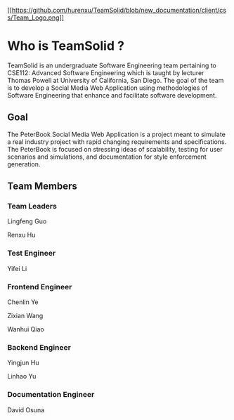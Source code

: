 [[https://github.com/hurenxu/TeamSolid/blob/new_documentation/client/css/Team_Logo.png]]

# Who is TeamSolid ? 

TeamSolid is an undergraduate Software Engineering team pertaining to CSE112: Advanced Software Engineering which is taught by lecturer Thomas Powell at University of California, San Diego. The goal of the team is to develop a Social Media Web Application using methodologies of Software Engineering that enhance and facilitate software development.

## Goal 

The PeterBook Social Media Web Application is a project meant to simulate a real industry project with rapid changing requirements and specifications. The PeterBook is focused on stressing ideas of scalability, testing for user scenarios and simulations, and documentation for style enforcement generation. 

## Team Members 

### Team Leaders 

Lingfeng Guo

Renxu Hu

### Test Engineer
Yifei Li

### Frontend Engineer

Chenlin Ye

Zixian Wang

Wanhui Qiao

### Backend Engineer

Yingjun Hu

Linhao Yu

### Documentation Engineer

David Osuna




